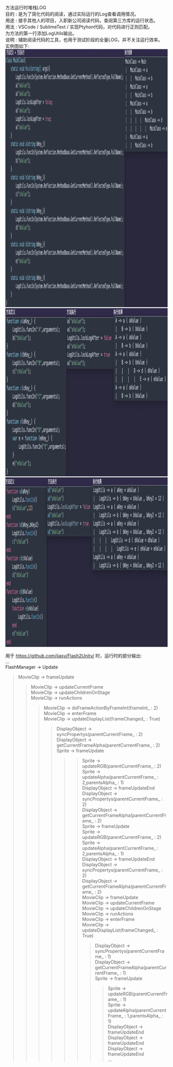 方法运行时堆栈LOG  
目的 : 是为了简化代码的阅读，通过实际运行的Log查看调用情况。  
用途 : 接手其他人的项目，入职新公司阅读代码，查阅第三方库的运行状态。  
用法 : VSCode / SublimeText / 实现Ptyhon代码，对代码进行正则匹配。  
      为方法的第一行添加LogUtils输出。  
说明 : 辅助阅读代码的工具，也用于测试阶段的全量LOG，并不关注运行效率。  
实例图如下:  
    <img src="https://github.com/jiasy/FunctionStackLog/blob/master/C%23/C%23Result.png" width="1516" height="802">  
    <img src="https://github.com/jiasy/FunctionStackLog/blob/master/js/jsResult.png" width="1213" height="523">  
    <img src="https://github.com/jiasy/FunctionStackLog/blob/master/lua/LuaResult.png" width="1261" height="527">  
  
  
用于 https://github.com/jiasy/Flash2Unity/ 时，运行时的部分输出:  
...  
FlashManager -> Update  
> MovieClip -> frameUpdate  
> > MovieClip -> updateCurrentFrame  
> > MovieClip -> updateChildrenOnStage  
> > MovieClip -> runActions  
> > > MovieClip -> doFrameActionByFrameInt(frameInt_ : 2)  
> > MovieClip -> enterFrame  
> > > MovieClip -> updateDisplayList(frameChanged_ : True)  
> > > > DisplayObject -> syncPropertys(parentCurrentFrame_ : 2)  
> > > > DisplayObject -> getCurrentFrameAlpha(parentCurrentFrame_ : 2)  
> > > > Sprite -> frameUpdate  
> > > > > > Sprite -> updateRGB(parentCurrentFrame_ : 2)  
> > > > > > Sprite -> updateAlpha(parentCurrentFrame_ : 2,parentsAlpha_ : 1)  
> > > > > > DisplayObject -> frameUpdateEnd  
> > > > DisplayObject -> syncPropertys(parentCurrentFrame_ : 2)  
> > > > DisplayObject -> getCurrentFrameAlpha(parentCurrentFrame_ : 2)  
> > > > Sprite -> frameUpdate  
> > > > > > Sprite -> updateRGB(parentCurrentFrame_ : 2)  
> > > > > > Sprite -> updateAlpha(parentCurrentFrame_ : 2,parentsAlpha_ : 1)  
> > > > > > DisplayObject -> frameUpdateEnd  
> > > > DisplayObject -> syncPropertys(parentCurrentFrame_ : 2)  
> > > > DisplayObject -> getCurrentFrameAlpha(parentCurrentFrame_ : 2)  
> > > > MovieClip -> frameUpdate  
> > > > > > MovieClip -> updateCurrentFrame  
> > > > > > MovieClip -> updateChildrenOnStage  
> > > > > > MovieClip -> runActions  
> > > > > > MovieClip -> enterFrame  
> > > > > > MovieClip -> updateDisplayList(frameChanged_ : True)  
> > > > > > > DisplayObject -> syncPropertys(parentCurrentFrame_ : 1)  
> > > > > > > DisplayObject -> getCurrentFrameAlpha(parentCurrentFrame_ : 1)  
> > > > > > > Sprite -> frameUpdate  
> > > > > > > > Sprite -> updateRGB(parentCurrentFrame_ : 1)  
> > > > > > > > Sprite -> updateAlpha(parentCurrentFrame_ : 1,parentsAlpha_ : 1)  
> > > > > > > > DisplayObject -> frameUpdateEnd  
> > > > > > DisplayObject -> frameUpdateEnd  
> > DisplayObject -> frameUpdateEnd  
...